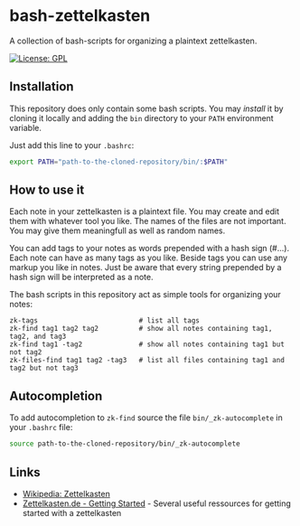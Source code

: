 # bash-zettelkasten

A collection of bash-scripts for organizing a plaintext zettelkasten.

[![License: GPL](https://img.shields.io/badge/license-GPL-blue)](LICENSE)

## Installation

This repository does only contain some bash scripts. You may _install_ it by cloning it locally and adding the `bin` directory to your `PATH` environment variable.

Just add this line to your `.bashrc`:

```bash
export PATH="path-to-the-cloned-repository/bin/:$PATH"
```


## How to use it

Each note in your zettelkasten is a plaintext file. You may create and edit them with whatever tool you like. The names of the files are not important. You may give them meaningfull as well as random names.

You can add tags to your notes as words prepended with a hash sign (#...). Each note can have as many tags as you like. Beside tags you can use any markup you like in notes. Just be aware that every string prepended by a hash sign will be interpreted as a note.

The bash scripts in this repository act as simple tools for organizing your notes:

```
zk-tags                         # list all tags
zk-find tag1 tag2 tag2          # show all notes containing tag1, tag2, and tag3
zk-find tag1 -tag2              # show all notes containing tag1 but not tag2
zk-files-find tag1 tag2 -tag3   # list all files containing tag1 and tag2 but not tag3
```

## Autocompletion

To add autocompletion to `zk-find` source the file `bin/_zk-autocomplete` in your `.bashrc` file:

```bash
source path-to-the-cloned-repository/bin/_zk-autocomplete
```

## Links

* [Wikipedia: Zettelkasten](https://en.wikipedia.org/wiki/Zettelkasten)
* [Zettelkasten.de - Getting Started](https://zettelkasten.de/posts/overview/) - Several useful ressources for getting started with a zettelkasten

